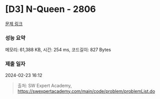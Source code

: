 # [D3] N-Queen - 2806 

[문제 링크](https://swexpertacademy.com/main/code/problem/problemDetail.do?contestProbId=AV7GKs06AU0DFAXB) 

### 성능 요약

메모리: 61,388 KB, 시간: 254 ms, 코드길이: 827 Bytes

### 제출 일자

2024-02-23 16:12



> 출처: SW Expert Academy, https://swexpertacademy.com/main/code/problem/problemList.do